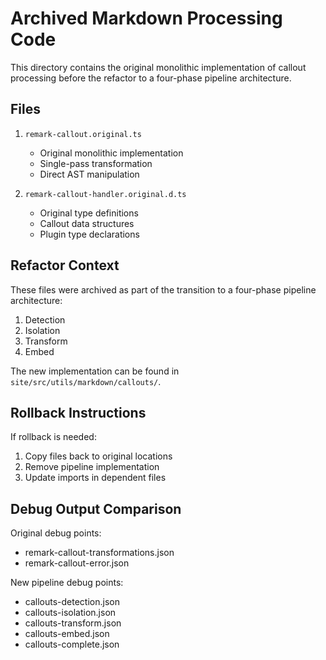 # Archived Markdown Processing Code

This directory contains the original monolithic implementation of callout processing before the refactor to a four-phase pipeline architecture.

## Files

1. `remark-callout.original.ts`
   - Original monolithic implementation
   - Single-pass transformation
   - Direct AST manipulation

2. `remark-callout-handler.original.d.ts`
   - Original type definitions
   - Callout data structures
   - Plugin type declarations

## Refactor Context

These files were archived as part of the transition to a four-phase pipeline architecture:
1. Detection
2. Isolation
3. Transform
4. Embed

The new implementation can be found in `site/src/utils/markdown/callouts/`.

## Rollback Instructions

If rollback is needed:
1. Copy files back to original locations
2. Remove pipeline implementation
3. Update imports in dependent files

## Debug Output Comparison

Original debug points:
- remark-callout-transformations.json
- remark-callout-error.json

New pipeline debug points:
- callouts-detection.json
- callouts-isolation.json
- callouts-transform.json
- callouts-embed.json
- callouts-complete.json
